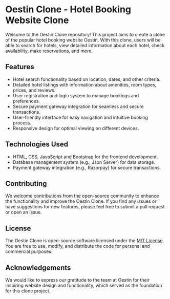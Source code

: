 # Oestin Clone - Hotel Booking Website Clone

Welcome to the Oestin Clone repository! This project aims to create a clone of the popular hotel booking website Oestin. With this clone, users will be able to search for hotels, view detailed information about each hotel, check availability, make reservations, and more.

## Features

- Hotel search functionality based on location, dates, and other criteria.
- Detailed hotel listings with information about amenities, room types, prices, and reviews.
- User registration and login system to manage bookings and preferences.
- Secure payment gateway integration for seamless and secure transactions.
- User-friendly interface for easy navigation and intuitive booking process.
- Responsive design for optimal viewing on different devices.

## Technologies Used

- HTML, CSS, JavaScript and Bootstrap for the frontend development.
- Database management system (e.g., Json Server) for data storage.
- Payment gateway integration (e.g., Razorpay) for secure transactions.

## Contributing

We welcome contributions from the open-source community to enhance the functionality and improve the Oestin Clone. If you find any issues or have suggestions for new features, please feel free to submit a pull request or open an issue.

## License

The Oestin Clone is open-source software licensed under the [MIT License](LICENSE). You are free to use, modify, and distribute the code for personal and commercial purposes.

## Acknowledgements

We would like to express our gratitude to the team at Oestin for their inspiring website design and functionality, which served as the foundation for this clone project.
